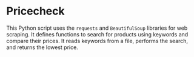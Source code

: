 # Pricecheck
This Python script uses the `requests` and `BeautifulSoup` libraries for web scraping. It defines functions to search for products using keywords and compare their prices. It reads keywords from a file, performs the search, and returns the lowest price.
